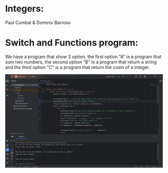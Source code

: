 
# Integers:
Paul Cumbal & Dominix Barroso 
# Switch and Functions program:
We have a program that show 3 option, the first option "A" is a program that sum two numbers, the second option "B" is a program that return a string and the third option "C" is a program that return the cosin of a integer.

![](https://github.com/paulcc18/FunctionsAndSwitch/blob/main/Option%20A.png)
